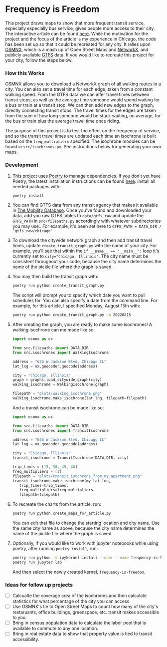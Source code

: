 # Frequency is Freedom

This project draws maps to show that more frequent transit service, especially especially bus service, gives people more access to their city. The interactive article can be found [here](https://ideo-frequency-is-freedom-app-q4autp.streamlitapp.com/). While the motivation for the project and the focus of the article is my experience in Chicago, the code has been set up so that it could be recreated for any city. It relies upon [OSMNX](https://geoffboeing.com/2016/11/osmnx-python-street-networks/), which is a mash up of Open Street Maps and [NetworkX](https://networkx.org/), and publicly available [GTFS](https://database.mobilitydata.org/) data. If you would like to recreate this project for your city, follow the steps below.

### How this Works

OSMNX allows you to download a NetworkX graph of all walking routes in a city. You can also set a travel time for each edge, taken from a constant walking speed. From the GTFS data we can infer travel times between transit stops, as well as the average time someone would spend waiting for a bus or train at a transit stop. We can then add new edges to the graph, directly connecting transit stops. The travel times for the edges are taken from the sum of how long someone would be stuck waiting, on average, for the bus or train plus the average travel time once riding.

The purpose of this project is to test the effect on the frequency of service, and so the transit travel times are updated each time an isochrone is built based on the `freq_multipliers` specified. The isochrone modules can be found in `src/isochrones.py`. See instructions below for generating your own maps.


### Development

1. This project uses [Poetry](https://python-poetry.org/) to manage dependencies. If you don't yet have Poetry, the latest installation instructions can be found [here](https://python-poetry.org/docs/master/#installation). Install all needed packages with:
   ```bash
   poetry install
   ```

1. You can find GTFS data from any transit agency that makes it available in [The Mobility Database](https://database.mobilitydata.org/). Once you've found and downloaded your data, add you raw GTFS tables to `data/gtfs_raw` and update the `GTFS_PATH` in `src/filepaths.py` accordingly with whatever subdirectories you may use.. For example, it's been set here to `GTFS_PATH = DATA_DIR / "gtfs_raw/chicago"`

1. To download the citywide network graph and then add transit travel times, update `create_transit_graph.py` with the name of your city. For example, you'll see that within the `if __name__ == "__main__":` loop it's currently set to `city="Chicago, Illinois"`. The city name must be consistent throughout your code, because the city name determines the name of the pickle file where the graph is saved.

1. You may then build the transit graph with: 
   ```bash
   poetry run python create_transit_graph.py
   ```

   The script will prompt you to specify which date you want to pull schedules for. You can also specify a date from the command line. For example, for this article, I specified Monday, August 15th with:
   ```bash
   poetry run python create_transit_graph.py -m 20220815
   ```

1. After creating the graph, you are ready to make some isochrones! A walking isochrone can me made like so:

   ```python
   import osmnx as ox

   from src.filepaths import DATA_DIR
   from src.isochrones import WalkingIsochrone

   address = "626 W Jackson Blvd, Chicago IL"
   lat_lng = ox.geocoder.geocode(address)

   city = "Chicago, Illinois"
   graph = graphs.load_citywide_graph(city)
   walking_isochrone = WalkingIsochrone(graph)

   filepath = "plots/walking_isochrone.png"
   walking_isochrone.make_isochrone(lat_lng, filepath=filepath)
   ```

   And a transit isochrone can be made like so:

   ```python
   import osmnx as ox

   from src.filepaths import DATA_DIR
   from src.isochrones import TransitIsochrone

   address = "626 W Jackson Blvd, Chicago IL"
   lat_lng = ox.geocoder.geocode(address)

   city = "Chicago, Illinois"
   transit_isochrone = TransitIsochrone(DATA_DIR, city)

   trip_times = [15, 30, 45, 60]
   freq_multipliers = [1]
   filepath = "plots/transit_isochrone_from_my_apartment.png"
   transit_isochrone.make_isochrone(my_lat_lon, 
      trip_times=trip_times, 
      freq_multipliers=freq_multipliers,
      filepath=filepath)
   ```

1. To recreate the charts from the article, run:
   ```bash
   poetry run python create_maps_for_article.py
   ```

   You can edit that file to change the starting location and city name. Use the same city name as above, because the city name determines the name of the pickle file where the graph is saved.

1. Optionally, if you would like to work with jupyter notebooks while using poetry, after running `poetry install`, run:
   ```bash
   poetry run python -m ipykernel install --user --name frequency-is-freedom
   poetry run jupyter lab
   ```
   And then select the newly created kernel, `frequency-is-freedom`.

### Ideas for follow up projects
- [ ] Calcualte the coverage area of the isochrones and then calculate statistics for what percentage of the city you can access.
- [ ] Use OSMNX's tie to Open Street Maps to count how many of the city's restaruants, office buildings, greenspace, etc. transit makes accessible to you.
- [ ] Bring in census population data to calculate the labor pool that is available to commute to any one location.
- [ ] Bring in real estate data to show that property value is tied to transit accessibility.